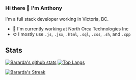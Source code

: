 ### Hi there 👋 I'm Anthony 

 

I'm a full stack developer working in Victoria, BC. 

* 🏢 I'm currently working at North Orca Technologies Inc
* ⚙️ I mostly use `.js`, `.jsx`, `.html`, `.sql`, `.css`, `.sh`, and `.cpp`

## Stats

[![Bararda's github stats](https://github-readme-stats.vercel.app/api?username=Bararda&show_icons=true&theme=cobalt&count_private=true&show_icons=true)](https://github.com/ShanaMaid/) [![Top Langs](https://github-readme-stats.vercel.app/api/top-langs/?username=Bararda&hide=Mathematica&layout=compact&theme=cobalt)](https://github.com/anuraghazra/github-readme-stats) 

[![Bararda's Streak](https://github-readme-streak-stats.herokuapp.com/?user=bararda&theme=dark)](https://git.io/streak-stats)



<!--
**Bararda/Bararda** is a ✨ _special_ ✨ repository because its `README.md` (this file) appears on your GitHub profile.

Here are some ideas to get you started:

- 🔭 I’m currently working on ...
- 🌱 I’m currently learning ...
- 👯 I’m looking to collaborate on ...
- 🤔 I’m looking for help with ...
- 💬 Ask me about ...
- 📫 How to reach me: ...
- 😄 Pronouns: ...
- ⚡ Fun fact: ...
-->
